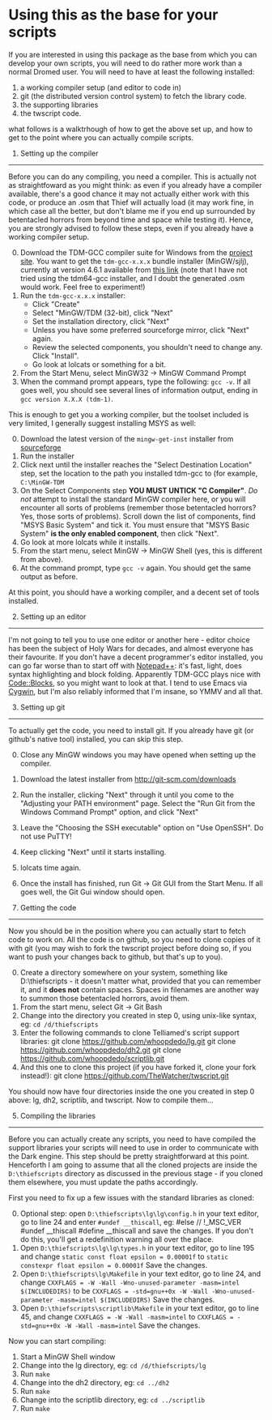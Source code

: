

Using this as the base for your scripts
=======================================

If you are interested in using this package as the base from which you can
develop your own scripts, you will need to do rather more work than a normal
Dromed user. You will need to have at least the following installed:

1. a working compiler setup (and editor to code in)
2. git (the distributed version control system) to fetch the library code.
2. the supporting libraries
3. the twscript code.

what follows is a walktrhough of how to get the above set up, and how to get
to the point where you can actually compile scripts.

1. Setting up the compiler
--------------------------

Before you can do any compiling, you need a compiler. This is actually not as
straightfoward as you might think: as even if you already have a compiler
available, there's a good chance it may not actually either work with this code,
or produce an .osm that Thief will actually load (it may work fine, in which
case all the better, but don't blame me if you end up surrounded by betentacled
horrors from beyond time and space while testing it). Hence, you are strongly
advised to follow these steps, even if you already have a working compiler
setup.

0. Download the TDM-GCC compiler suite for Windows from the [project site](http://tdm-gcc.tdragon.net/).
   You want to get the `tdm-gcc-x.x.x` bundle installer (MinGW/sjlj), currently
   at version 4.6.1 available from [this link](http://sourceforge.net/projects/tdm-gcc/files/TDM-GCC%20Installer/tdm-gcc-4.6.1.exe/download)
   (note that I have not tried using the tdm64-gcc installer, and I doubt the
   generated .osm would work. Feel free to experiment!)
1. Run the `tdm-gcc-x.x.x` installer:
    - Click "Create"
    - Select "MinGW/TDM (32-bit), click "Next"
    - Set the installation directory, click "Next"
    - Unless you have some preferred sourceforge mirror, click "Next" again.
    - Review the selected components, you shouldn't need to change any. Click "Install".
    - Go look at lolcats or something for a bit.
2. From the Start Menu, select MinGW32 -> MinGW Command Prompt
3. When the command prompt appears, type the following: `gcc -v`. If all goes well, you
   should see several lines of information output, ending in `gcc version X.X.X (tdm-1)`.

This is enough to get you a working compiler, but the toolset included is very limited,
I generally suggest installing MSYS as well:

0. Download the latest version of the `mingw-get-inst` installer from
   [sourceforge](http://sourceforge.net/projects/mingw/files/Installer/mingw-get-inst/)
1. Run the installer
2. Click next until the installer reaches the "Select Destination Location" step, set the
   location to the path you installed tdm-gcc to (for example, `C:\MinGW-TDM`
3. On the Select Components step **YOU MUST UNTICK "C Compiler"**. *Do not* attempt to
   install the standard MinGW compiler here, or you will encounter all sorts of problems
   (remember those betentacled horrors? Yes, those sorts of problems). Scroll down the
   list of components, find "MSYS Basic System" and tick it. You must ensure that
   "MSYS Basic System" **is the only enabled component**, then click "Next".
4. Go look at more lolcats while it installs.
5. From the start menu, select MinGW -> MinGW Shell (yes, this is different from above).
6. At the command prompt, type `gcc -v` again. You should get the same output as before.

At this point, you should have a working compiler, and a decent set of tools installed.

2. Setting up an editor
-----------------------

I'm not going to tell you to use one editor or another here - editor choice has been the
subject of Holy Wars for decades, and almost everyone has their favourite. If you don't
have a decent programmer's editor installed, you can go far worse than to start off with
[Notepad++](http://notepad-plus-plus.org/): it's fast, light, does syntax highlighting
and block folding. Apparently TDM-GCC plays nice with [Code::Blocks](http://www.codeblocks.org/),
so you might want to look at that. I tend to use Emacs via [Cygwin](http://www.cygwin.com/),
but I'm also reliably informed that I'm insane, so YMMV and all that.

3. Setting up git
-----------------

To actually get the code, you need to install git. If you already have git (or github's
native tool) installed, you can skip this step.

0. Close any MinGW windows you may have opened when setting up the compiler.
1. Download the latest installer from http://git-scm.com/downloads
2. Run the installer, clicking "Next" through it until you come to the "Adjusting your
   PATH environment" page. Select the "Run Git from the Windows Command Prompt" option,
   and click "Next"
3. Leave the "Choosing the SSH executable" option on "Use OpenSSH". Do not use PuTTY!
4. Keep clicking "Next" until it starts installing.
5. lolcats time again.
7. Once the install has finished, run Git -> Git GUI from the Start Menu. If all goes
   well, the Git Gui window should open.

4. Getting the code
-------------------

Now you should be in the position where you can actually start to fetch code to work on.
All the code is on github, so you need to clone copies of it with git (you may wish to
fork the twscript project before doing so, if you want to push your changes back to
github, but that's up to you).

0. Create a directory somewhere on your system, something like D:\thiefscripts - it doesn't
   matter what, provided that you can remember it, and it **does not** contain spaces.
   Spaces in filenames are another way to summon those betentacled horrors, avoid them.
1. From the start menu, select Git -> Git Bash
2. Change into the directory you created in step 0, using unix-like syntax, eg:
   `cd /d/thiefscripts`
3. Enter the following commands to clone Telliamed's script support libraries:
      git clone https://github.com/whoopdedo/lg.git
      git clone https://github.com/whoopdedo/dh2.git
      git clone https://github.com/whoopdedo/scriptlib.git
4. And this one to clone this project (if you have forked it, clone your fork instead!):
      git clone https://github.com/TheWatcher/twscript.git

You should now have four directories inside the one you created in step 0 above: lg,
dh2, scriptlib, and twscript. Now to compile them...

5. Compiling the libraries
--------------------------

Before you can actually create any scripts, you need to have compiled the support libraries
your scripts will need to use in order to communicate with the Dark engine. This step
should be pretty straightforward at this point. Henceforth I am going to assume that all
the cloned projects are inside the `D:\thiefscripts` directory as discussed in the previous
stage - if you cloned them elsewhere, you must update the paths accordingly.

First you need to fix up a few issues with the standard libraries as cloned:

0. Optional step: open `D:\thiefscripts\lg\lg\config.h` in your text editor, go to line 24
   and enter `#undef __thiscall`, eg:
      #else // !_MSC_VER
      #undef __thiscall
      #define __thiscall
   and save the changes. If you don't do this, you'll get a redefinition warning all over
   the place.
1. Open `D:\thiefscripts\lg\lg\types.h` in your text editor, go to line 195 and change
   `static const float epsilon = 0.00001f` to `static constexpr float epsilon = 0.00001f`
   Save the changes.
2. Open `D:\thiefscripts\lg\Makefile` in your text editor, go to line 24, and change
   `CXXFLAGS = -W -Wall -Wno-unused-parameter -masm=intel $(INCLUDEDIRS)` to be
   `CXXFLAGS = -std=gnu++0x -W -Wall -Wno-unused-parameter -masm=intel $(INCLUDEDIRS)`
   Save the changes.
3. Open `D:\thiefscripts\scriptlib\Makefile` in your text editor, go to line 45, and change
   `CXXFLAGS = -W -Wall -masm=intel` to `CXXFLAGS = -std=gnu++0x -W -Wall -masm=intel`
   Save the changes.

Now you can start compiling:

1. Start a MinGW Shell window
2. Change into the lg directory, eg: `cd /d/thiefscripts/lg`
3. Run `make`
4. Change into the dh2 directory, eg: `cd ../dh2`
5. Run `make`
6. Change into the scriptlib directory, eg: `cd ../scriptlib`
7. Run `make`


